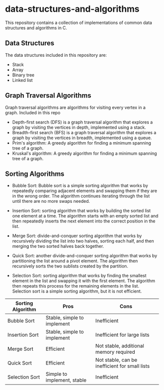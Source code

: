 # data-structures-and-algorithms
This repository contains a collection of implementations of common data structures and algorithms in C. 
 
## Data Structures
The data structures included in this repository are:
- Stack
- Array
- Binary tree
- Linked list

## Graph Traversal Algorithms

Graph traversal algorithms are algorithms for visiting every vertex in a graph. Included in this repo
- Depth-first search (DFS) is a graph traversal algorithm that explores a graph by visiting the vertices in depth, implemented using a stack.
- Breadth-first search (BFS) is a graph traversal algorithm that explores a graph by visiting the vertices in breadth, implemented using a queue.
- Prim's algorithm: A greedy algorithm for finding a minimum spanning tree of a graph.
- Kruskal's algorithm: A greedy algorithm for finding a minimum spanning tree of a graph.

## Sorting Algorithms

- Bubble Sort: Bubble sort is a simple sorting algorithm that works by repeatedly comparing adjacent elements and swapping them if they are in the wrong order. The algorithm continues iterating through the list until there are no more swaps needed.

- Insertion Sort: sorting algorithm that works by building the sorted list one element at a time. The algorithm starts with an empty sorted list and then repeatedly inserts the next element into the correct position in the list.

- Merge Sort: divide-and-conquer sorting algorithm that works by recursively dividing the list into two halves, sorting each half, and then merging the two sorted halves back together. 

- Quick Sort: another divide-and-conquer sorting algorithm that works by partitioning the list around a pivot element. The algorithm then recursively sorts the two sublists created by the partition.

- Selection Sort: sorting algorithm that works by finding the smallest element in the list and swapping it with the first element. The algorithm then repeats this process for the remaining elements in the list. Selection sort is a simple sorting algorithm, but it is not efficient.

| Sorting Algorithm | Pros | Cons |
|---|---|---|
| Bubble Sort | Stable, simple to implement | Inefficient |
| Insertion Sort | Stable, simple to implement | Inefficient for large lists |
| Merge Sort | Efficient | Not stable, additional memory required |
| Quick Sort | Efficient | Not stable, can be inefficient for small lists |
| Selection Sort | Simple to implement, stable | Inefficient |

